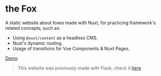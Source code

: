 # the Fox
A static website about foxes made with Nuxt, for practicing framework's related concepts; such as:

- Using `@nuxt/content` as a headless CMS.
- Nuxt's dynamic routing.
- Usage of transitions for Vue Components & Nuxt Pages.

[Demo](https://jighdan.github.io/flasky_fox/)

> This website was previously made with Flask, check it [here]((https://github.com/Jighdan/flasky_fox/tree/flasky))
